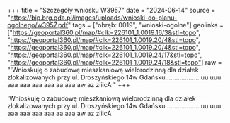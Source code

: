 +++
title = "Szczegóły wniosku W3957"
date = "2024-06-14"
source = "https://bip.brg.gda.pl/images/uploads/wnioski-do-planu-ogolnego/w3957.pdf"
tags = ["obręb: 0019", "wnioski-ogolne"]
geolinks = ["https://geoportal360.pl/map/#clk=226101_1.0019.16/3&stl=topo", "https://geoportal360.pl/map/#clk=226101_1.0019.20/4&stl=topo", "https://geoportal360.pl/map/#clk=226101_1.0019.20/4&stl=topo", "https://geoportal360.pl/map/#clk=226101_1.0019.24/17&stl=topo", "https://geoportal360.pl/map/#clk=226101_1.0019.24/18&stl=topo"]
raw = "'Wnioskuję o zabudowę mieszkaniową wielorodzinną dla działek zlokalizowanych przy ul. Droszyńskiego 14w Gdańsku....................uu uuu aaa aaa aaa aaa aa aaa aw az ziiicA "
+++

'Wnioskuję o zabudowę mieszkaniową wielorodzinną dla działek zlokalizowanych przy
ul. Droszyńskiego 14w Gdańsku....................uu uuu aaa aaa aaa aaa aa aaa aw az ziiicA



